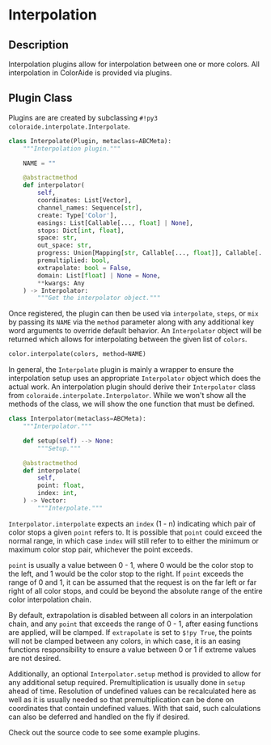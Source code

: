 # Interpolation

## Description

Interpolation plugins allow for interpolation between one or more colors. All interpolation in ColorAide is provided via
plugins.

## Plugin Class

Plugins are are created by subclassing `#!py3 coloraide.interpolate.Interpolate`.

```py
class Interpolate(Plugin, metaclass=ABCMeta):
    """Interpolation plugin."""

    NAME = ""

    @abstractmethod
    def interpolator(
        self,
        coordinates: List[Vector],
        channel_names: Sequence[str],
        create: Type['Color'],
        easings: List[Callable[..., float] | None],
        stops: Dict[int, float],
        space: str,
        out_space: str,
        progress: Union[Mapping[str, Callable[..., float]], Callable[..., float]] | None,
        premultiplied: bool,
        extrapolate: bool = False,
        domain: List[float] | None = None,
        **kwargs: Any
    ) -> Interpolator:
        """Get the interpolator object."""
```

Once registered, the plugin can then be used via `interpolate`, `steps`, or `mix` by passing its `NAME` via the `method`
parameter along with any additional key word arguments to override default behavior. An `Interpolator` object will be
returned which allows for interpolating between the given list of `colors`.

```py
color.interpolate(colors, method=NAME)
```

In general, the `Interpolate` plugin is mainly a wrapper to ensure the interpolation setup uses an appropriate
`Interpolator` object which does the actual work. An interpolation plugin should derive their `Interpolator` class from
`coloraide.interpolate.Interpolator`. While we won't show all the methods of the class, we will show the one function
that must be defined.

```py
class Interpolator(metaclass=ABCMeta):
    """Interpolator."""

    def setup(self) --> None:
        """Setup."""

    @abstractmethod
    def interpolate(
        self,
        point: float,
        index: int,
    ) -> Vector:
        """Interpolate."""
```

`Interpolator.interpolate` expects an `index` (1 - n) indicating which pair of color stops a given `point` refers to. It
is possible that `point` could exceed the normal range, in which case `index` will still refer to to either the minimum
or maximum color stop pair, whichever the point exceeds.

`point` is usually a value between 0 - 1, where 0 would be the color stop to the left, and 1 would be the color stop to
the right. If `point` exceeds the range of 0 and 1, it can be assumed that the request is on the far left or far right
of all color stops, and could be beyond the absolute range of the entire color interpolation chain.

By default, extrapolation is disabled between all colors in an interpolation chain, and any `point` that exceeds the
range of 0 - 1, after easing functions are applied, will be clamped. If `extrapolate` is set to `$!py True`, the points
will not be clamped between any colors, in which case, it is an easing functions responsibility to ensure a value
between 0 or 1 if extreme values are not desired.

Additionally, an optional `Interpolator.setup` method is provided to allow for any additional setup required.
Premultiplication is usually done in `setup` ahead of time. Resolution of undefined values can be recalculated here
as well as it is usually needed so that premultiplication can be done on coordinates that contain undefined values.
With that said, such calculations can also be deferred and handled on the fly if desired.

Check out the source code to see some example plugins.
